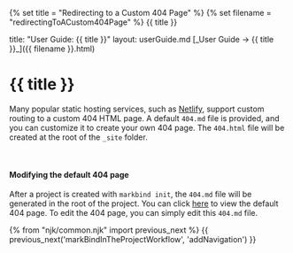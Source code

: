 {% set title = "Redirecting to a Custom 404 Page" %}
{% set filename = "redirectingToACustom404Page" %}
<span id="title" class="d-none">{{ title }}</span>

<frontmatter>
  title: "User Guide: {{ title }}"
  layout: userGuide.md
</frontmatter>

<span id="link" class="d-none">
<md>[_User Guide → {{ title }}_]({{ filename }}.html)</md>
</span>

# {{ title }}

<div class="lead" id="overview">

Many popular static hosting services, such as [Netlify](https://www.netlify.com/), support custom routing to a custom 404 HTML page.
A default `404.md` file is provided, and you can customize it to create your own 404 page.
The `404.html` file will be created at the root of the `_site` folder.
</div>

<br>

#### Modifying the default 404 page
After a project is created with `markbind init`, the `404.md` file will be generated in the root of the project.
You can click [here](/404.html) to view the default 404 page.
To edit the 404 page, you can simply edit this `404.md` file.

{% from "njk/common.njk" import previous_next %}
{{ previous_next('markBindInTheProjectWorkflow', 'addNavigation') }}